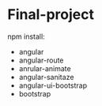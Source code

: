 # Final-project

npm install:
- angular
- angular-route
- anrular-animate
- angular-sanitaze
- angular-ui-bootstrap
- bootstrap
